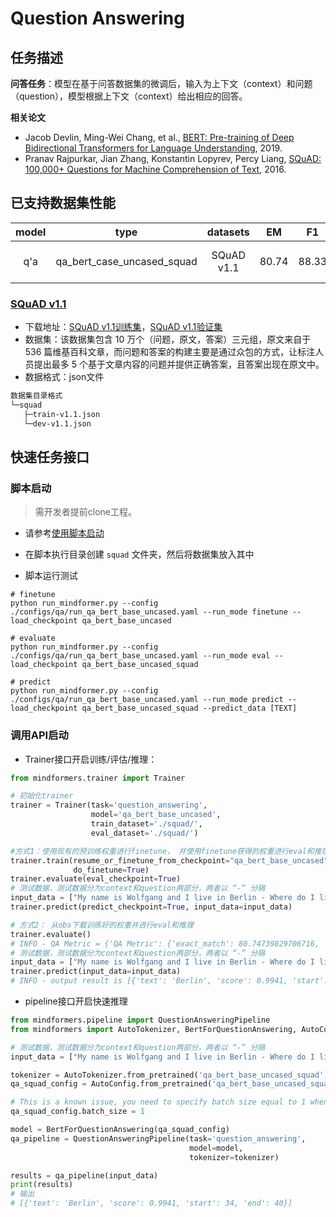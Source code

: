 # Question Answering

## 任务描述

**问答任务**：模型在基于问答数据集的微调后，输入为上下文（context）和问题（question），模型根据上下文（context）给出相应的回答。

**相关论文**

- Jacob Devlin, Ming-Wei Chang, et al., [BERT: Pre-training of Deep Bidirectional Transformers for Language Understanding](https://arxiv.org/pdf/1810.04805.pdf), 2019.
- Pranav Rajpurkar, Jian Zhang, Konstantin Lopyrev, Percy Liang, [SQuAD: 100,000+ Questions for Machine Comprehension of Text](https://arxiv.org/pdf/1606.05250.pdf), 2016.

## 已支持数据集性能

| model |            type            |  datasets  |  EM   | F1    |           stage            |                           example                            |
| :---: | :------------------------: | :--------: | :---: | ----- | :------------------------: | :----------------------------------------------------------: |
|  q'a  | qa_bert_case_uncased_squad | SQuAD v1.1 | 80.74 | 88.33 | finetune<br>eval<br>predict | [link](https://gitee.com/mindspore/mindformers/blob/dev/scripts/examples/question_answering/qa_bert_base_uncased_finetune_on_squad.sh) <br> [link](https://gitee.com/mindspore/mindformers/blob/dev/scripts/examples/question_answering/qa_bert_base_uncased_eval_on_squad.sh) <br> [link](https://gitee.com/mindspore/mindformers/blob/dev/scripts/examples/question_answering/qa_bert_base_uncased_predict_on_squad.sh) |

### [SQuAD v1.1](https://rajpurkar.github.io/SQuAD-explorer/)

- 下载地址：[SQuAD v1.1训练集](https://rajpurkar.github.io/SQuAD-explorer/dataset/train-v1.1.json)，[SQuAD v1.1验证集](https://rajpurkar.github.io/SQuAD-explorer/dataset/dev-v1.1.json)
- 数据集：该数据集包含 10 万个（问题，原文，答案）三元组，原文来自于 536 篇维基百科文章，而问题和答案的构建主要是通过众包的方式，让标注人员提出最多 5 个基于文章内容的问题并提供正确答案，且答案出现在原文中。
- 数据格式：json文件

 ```bash
数据集目录格式
└─squad
    ├─train-v1.1.json
    └─dev-v1.1.json
 ```

## 快速任务接口

### 脚本启动

> 需开发者提前clone工程。

- 请参考[使用脚本启动](../../README.md#方式一使用已有脚本启动)

- 在脚本执行目录创建 `squad` 文件夹，然后将数据集放入其中

- 脚本运行测试

```shell
# finetune
python run_mindformer.py --config ./configs/qa/run_qa_bert_base_uncased.yaml --run_mode finetune --load_checkpoint qa_bert_base_uncased

# evaluate
python run_mindformer.py --config ./configs/qa/run_qa_bert_base_uncased.yaml --run_mode eval --load_checkpoint qa_bert_base_uncased_squad

# predict
python run_mindformer.py --config ./configs/qa/run_qa_bert_base_uncased.yaml --run_mode predict --load_checkpoint qa_bert_base_uncased_squad --predict_data [TEXT]
```

### 调用API启动

- Trainer接口开启训练/评估/推理：

```python
from mindformers.trainer import Trainer

# 初始化trainer
trainer = Trainer(task='question_answering',
                  model='qa_bert_base_uncased',
                  train_dataset='./squad/',
                  eval_dataset='./squad/')

#方式1：使用现有的预训练权重进行finetune， 并使用finetune获得的权重进行eval和推理
trainer.train(resume_or_finetune_from_checkpoint="qa_bert_base_uncased",
              do_finetune=True)
trainer.evaluate(eval_checkpoint=True)
# 测试数据，测试数据分为context和question两部分，两者以 “-” 分隔
input_data = ["My name is Wolfgang and I live in Berlin - Where do I live?"]
trainer.predict(predict_checkpoint=True, input_data=input_data)

# 方式2： 从obs下载训练好的权重并进行eval和推理
trainer.evaluate()
# INFO - QA Metric = {'QA Metric': {'exact_match': 80.74739829706716, 'f1': 88.33552874684968}}
# 测试数据，测试数据分为context和question两部分，两者以 “-” 分隔
input_data = ["My name is Wolfgang and I live in Berlin - Where do I live?"]
trainer.predict(input_data=input_data)
# INFO - output result is [{'text': 'Berlin', 'score': 0.9941, 'start': 34, 'end': 40}]
```

- pipeline接口开启快速推理

```python
from mindformers.pipeline import QuestionAnsweringPipeline
from mindformers import AutoTokenizer, BertForQuestionAnswering, AutoConfig

# 测试数据，测试数据分为context和question两部分，两者以 “-” 分隔
input_data = ["My name is Wolfgang and I live in Berlin - Where do I live?"]

tokenizer = AutoTokenizer.from_pretrained('qa_bert_base_uncased_squad')
qa_squad_config = AutoConfig.from_pretrained('qa_bert_base_uncased_squad')

# This is a known issue, you need to specify batch size equal to 1 when creating bert model.
qa_squad_config.batch_size = 1

model = BertForQuestionAnswering(qa_squad_config)
qa_pipeline = QuestionAnsweringPipeline(task='question_answering',
                                        model=model,
                                        tokenizer=tokenizer)

results = qa_pipeline(input_data)
print(results)
# 输出
# [{'text': 'Berlin', 'score': 0.9941, 'start': 34, 'end': 40}]
```

